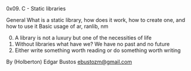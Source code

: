 0x09. C - Static libraries

General
What is a static library, how does it work, how to create one, and how to use it
Basic usage of ar, ranlib, nm

0. A library is not a luxury but one of the necessities of life
1. Without libraries what have we? We have no past and no future
2. Either write something worth reading or do something worth writing

By (Holberton)
Edgar Bustos ebustozm@gmail.com
